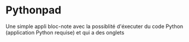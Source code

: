 # Pythonpad
Une simple appli bloc-note avec la possiblité d'éxecuter du code Python (application Python requise) et qui a des onglets
